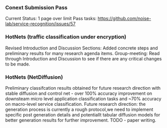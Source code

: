 ### Conext Submission Pass

Current Status: 1 page over limit
Pass tasks: https://github.com/noise-lab/service-recognition/issues/57

### HotNets (traffic classification under encryption)
Revised Introduction and Discussion Sections: Added concrete steps and preliminary results for many research agenda items.
Group-meeting: Read through Introduction and Discussion to see if there are any critical changes to be made.

### HotNets (NetDiffusion)
Preliminary classifcation results obtained for future research direction with stable diffusion and control net - over 100% accuracy improvement
on downsteam micro level application classification tasks and ~70% accuracy on macro-level service classification.
Future research direction: the generation process is currently a rough protocol,we need to implement specific post generation details and potentiallt tabular diffusion models for better generation results for further improvement.
TODO - paper writing.
